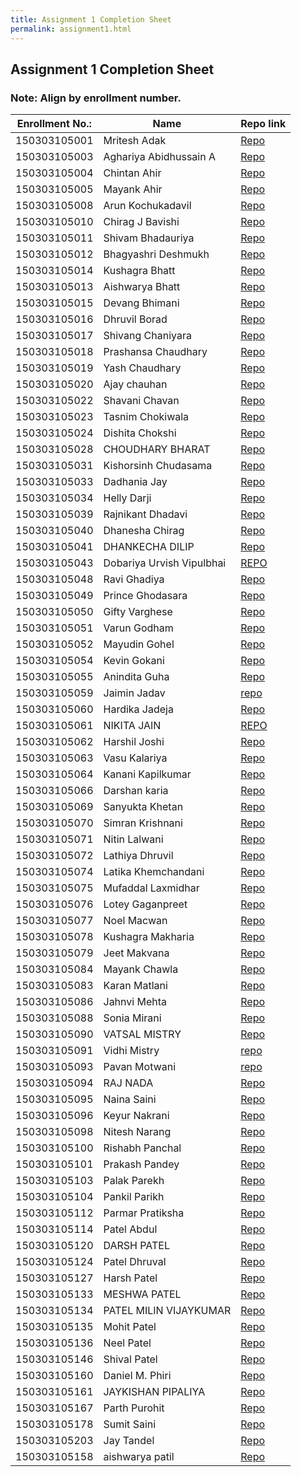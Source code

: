 ```yaml
---
title: Assignment 1 Completion Sheet
permalink: assignment1.html
---
```

## Assignment 1 Completion Sheet

### Note: Align by enrollment number.

Enrollment No.: | Name | Repo link
------------ | ------------- | -------------
150303105001 | Mritesh Adak | [Repo](https://github.com/ParulProgrammingHub/assignment-1-Swacch-Bharat.git)
150303105003 | Aghariya Abidhussain A | [Repo](https://github.com/ParulProgrammingHub/assignment1-AghariyaAbidhussain.git)
150303105004 | Chintan Ahir | [Repo](https://github.com/ParulProgrammingHub/assignment-1-AHIRCHINTAN.git)
150303105005 | Mayank Ahir |[Repo](https://github.com/ParulProgrammingHub/assignment-1-MayankAhir.git)
150303105008 | Arun Kochukadavil | [Repo](https://github.com/ParulProgrammingHub/assignment-1-Arun10061997.git)
150303105010 | Chirag J Bavishi | [Repo](https://github.com/ParulProgrammingHub/assignment-1-chiragbavishi.git)
150303105011 | Shivam Bhadauriya | [Repo](https://github.com/ParulProgrammingHub/assignment-1-ShivamBhadauriya)
150303105012 | Bhagyashri Deshmukh | [Repo](https://github.com/ParulProgrammingHub/assignment-1-bhagyashrideshmukh12)
150303105014 | Kushagra Bhatt | [Repo](https://github.com/kushbhatt111/assignment-1-kushbhatt111)
150303105013 | Aishwarya Bhatt | [Repo](https://github.com/ParulProgrammingHub/assignment-1-sai2396)
150303105015 | Devang Bhimani |[Repo](https://github.com/ParulProgrammingHub/assignment-1-DevangBhimani.git)
150303105016 | Dhruvil Borad |[Repo](https://github.com/ParulProgrammingHub/completion_sheet.git)
150303105017 | Shivang Chaniyara | [Repo](https://github.com/ParulProgrammingHub/assignment-1-SHIVANGCHANIYARA.git)
150303105018 | Prashansa Chaudhary | [Repo](https://github.com/ParulProgrammingHub/assignment-1-prashansa29l.git)
150303105019 | Yash Chaudhary | [Repo](https://github.com/ParulProgrammingHub/assignment-1-yash19021998.git)
150303105020 | Ajay chauhan | [Repo](https://github.com/ParulProgrammingHub/assignment-1-ajay9099.git)
150303105022 | Shavani Chavan | [Repo](https://github.com/ParulProgrammingHub/assignment-1-shivanichavan.git)
150303105023 | Tasnim Chokiwala | [Repo](https://github.com/ParulProgrammingHub/assignment-1-Tasnim0602.git)
150303105024 | Dishita Chokshi | [Repo](https://github.com/ParulProgrammingHub/assignment-1-dishu-1709)
150303105028 | CHOUDHARY BHARAT |[Repo](https://github.com/ParulProgrammingHub/assignment-1-bharatchoudhary28)
150303105031 | Kishorsinh Chudasama | [Repo](https://github.com/ParulProgrammingHub/assignment-1-150303105031)
150303105033 | Dadhania Jay | [Repo](https://github.com/ParulProgrammingHub/assignment-1-jd3112)
150303105034 | Helly Darji |[Repo](https://github.com/ParulProgrammingHub/assignment-1-Helly02.git)
150303105039 | Rajnikant Dhadavi |[Repo](https://github.com/ParulProgrammingHub/assignment-1-rajnikant39)
150303105040 | Dhanesha Chirag | [Repo](https://github.com/ParulProgrammingHub/assignment-1-chirag4o)
150303105041 | DHANKECHA DILIP | [Repo](https://github.com/ParulProgrammingHub/assignment-1-dilip5041) 
150303105043  | Dobariya Urvish Vipulbhai | [REPO](https://github.com/ParulProgrammingHub/assignment-1-UrvishDobariya)
150303105048 | Ravi Ghadiya |[Repo](https://github.com/ParulProgrammingHub/assignment-1-ravighadiya)
150303105049 | Prince Ghodasara |[Repo](https://github.com/GhodasaraPrince/assignment-1-GhodasaraPrince.git)
150303105050 | Gifty Varghese | [Repo](https://github.com/ParulProgrammingHub/assignment-1-Gifty97)
150303105051 | Varun Godham | [Repo](https://github.com/ParulProgrammingHub/assignment-1-VarunGodham.git)
150303105052 | Mayudin Gohel |[Repo](https://github.com/ParulProgrammingHub/assignment-1-mayudingohel.git)
150303105054 | Kevin Gokani | [Repo](https://github.com/ParulProgrammingHub/assignment-1-kevin054)
150303105055 | Anindita Guha | [Repo](https://github.com/ParulProgrammingHub/assignment-1-riyashekann)
150303105059 | Jaimin Jadav | [repo](https://github.com/ParulProgrammingHub/assignment-1-jaiveerj)
150303105060 | Hardika Jadeja | [Repo](https://github.com/ParulProgrammingHub/assignment-1-012379hardika)
150303105061 | NIKITA JAIN | [REPO](https://github.com/ParulProgrammingHub/assignment-1-nikitajain1998)
150303105062 | Harshil Joshi | [Repo](https://github.com/ParulProgrammingHub/assignment-1-harshil1997)
150303105063 | Vasu Kalariya |[Repo](https://github.com/velis1997/assignment-1-velis1997)
150303105064 | Kanani Kapilkumar | [Repo](https://github.com/ParulProgrammingHub/assignment-1-KAPILKANANI)
150303105066 | Darshan karia  | [Repo](https://github.com/ParulProgrammingHub/assignment-1-darshan7karia) 
150303105069 | Sanyukta Khetan | [Repo](https://github.com/ParulProgrammingHub/assignment-1-SanyuktaKhetan)
150303105070 | Simran Krishnani | [Repo]( https://github.com/ParulProgrammingHub/assignment-1-SimranKrishnani)
150303105071 | Nitin Lalwani | [Repo ](https://github.com/ParulProgrammingHub/assignment-1-Nitinlalwani)
150303105072 | Lathiya Dhruvil | [Repo](https://github.com/ParulProgrammingHub/assignment-1-dhruvil14.git)
150303105074 | Latika Khemchandani | [Repo](https://github.com/ParulProgrammingHub/assignment-1-LatikaKhemchandani)
150303105075 | Mufaddal Laxmidhar | [Repo](https://github.com/ParulProgrammingHub/assignment-1-Tachyon52)
150303105076 | Lotey Gaganpreet | [Repo](https://github.com/ParulProgrammingHub/assignment-1-gaganlotey)
150303105077 | Noel Macwan | [Repo](https://github.com/ParulProgrammingHub/assignment-1-NoelMacwan)
150303105078 | Kushagra Makharia | [Repo](https://github.com/ParulProgrammingHub/assignment-1-KushagraMakharia)
150303105079 | Jeet Makvana |[Repo](https://github.com/ParulProgrammingHub/assignment-1-jeetmakvana.git)
150303105084 | Mayank Chawla |[Repo](https://github.com/ParulProgrammingHub/assignment-1-Mayank-Chawla.git)
150303105083 | Karan Matlani | [Repo](https://github.com/ParulProgrammingHub/assignment-1-Karanmatlani1.git)
150303105086 | Jahnvi Mehta | [Repo](https://github.com/ParulProgrammingHub/assignment-1-Jahnvimehta)
150303105088 | Sonia Mirani | [Repo](https://github.com/ParulProgrammingHub/assignment-1-soniamirani)
150303105090 | VATSAL MISTRY | [Repo](https://github.com/ParulProgrammingHub/assignment-1-mistryvatsal)
150303105091 | Vidhi Mistry | [repo](https://github.com/ParulProgrammingHub/assignment-1-vidhi2372)
150303105093 | Pavan Motwani |[repo](https://github.com/ParulProgrammingHub/assignment-1-Pavan098)
150303105094 | RAJ NADA| [Repo](https://github.com/ParulProgrammingHub/assignment-1-rajnada) 
150303105095 | Naina Saini |[Repo](https://github.com/ParulProgrammingHub/assignment-1-nainasaini222.git)
150303105096 | Keyur Nakrani | [Repo](https://github.com/ParulProgrammingHub/assignment-1-Keyur13.git)
150303105098 | Nitesh Narang | [Repo](https://github.com/ParulProgrammingHub/assignment-1-nit-sh.git)
150303105100 | Rishabh Panchal | [Repo](https://github.com/ParulProgrammingHub/assignment-1-rjpanchal-24)
150303105101 | Prakash Pandey | [Repo](https://github.com/ParulProgrammingHub/assignment-1-prakash3)
150303105103 | Palak Parekh | [Repo](https://github.com/ParulProgrammingHub/assignment-1-palakparekh)
150303105104 | Pankil Parikh | [Repo](https://github.com/ParulProgrammingHub/assignment-1-pankilparikh)
150303105112 | Parmar Pratiksha | [Repo](https://github.com/ParulProgrammingHub/assignment-1-pratiksha2910)
150303105114 | Patel Abdul | [Repo](https://github.com/ParulProgrammingHub/assignment-1-PATELAP)
150303105120 | DARSH PATEL | [Repo](https://github.com/ParulProgrammingHub/assignment-1-DarshPatel97)
150303105124 | Patel Dhruval | [Repo](https://github.com/ParulProgrammingHub/assignment-1-Dhruval333.git)
150303105127 | Harsh Patel | [Repo](https://github.com/ParulProgrammingHub/assignment-1-Harshpatel44)
150303105133 | MESHWA PATEL | [Repo](https://github.com/ParulProgrammingHub/assignment-1-meshwa)
150303105134 | PATEL MILIN VIJAYKUMAR | [Repo](https://github.com/ParulProgrammingHub/assignment-1-milinpatel13298)
150303105135 | Mohit Patel | [Repo](https://github.com/ParulProgrammingHub/assignment-1-mp-mohit)
150303105136 | Neel Patel  | [Repo](https://github.com/ParulProgrammingHub/assignment-1-neel2468)
150303105146 | Shival Patel | [Repo](https://github.com/ParulProgrammingHub/assignment-1-shivalpatel1997)
150303105160 | Daniel M. Phiri |[Repo](https://github.com/ParulProgrammingHub/assignment-1-malgamves)
150303105161 | JAYKISHAN PIPALIYA |[Repo](https://github.com/ParulProgrammingHub/assignment-1-jkpipaliya.git)
150303105167 | Parth Purohit | [Repo](https://github.com/ParulProgrammingHub/assignment-1-parthpurohit.git)
150303105178 | Sumit Saini |[Repo](https://github.com/ParulProgrammingHub/assignment-1-Sumit7991.git)
150303105203 | Jay Tandel | [Repo](https://github.com/ParulProgrammingHub/assignment-1-347jay)
150303105158 | aishwarya patil | [Repo](https://github.com/ParulProgrammingHub/assignment-1-aishwarya6213.git)

